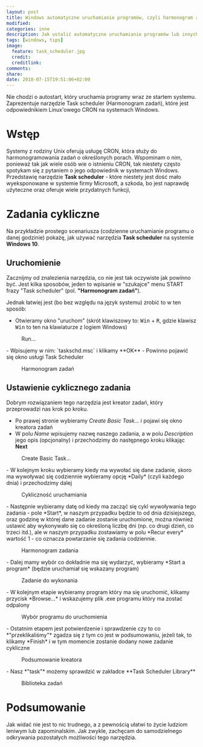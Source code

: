 ```yaml
---
layout: post
title: Windows automatyczne uruchamianie programów, czyli harmonogram zadań cyklicznych
modified:
categories: inne
description: Jak ustalić automatyczne uruchamianie programów lub innych zadań w systemie Windows - Task scheduler
tags: [windows, tips]
image:
  feature: task_scheduler.jpg
  credit:
  creditlink:
comments:
share:
date: 2018-07-15T19:51:06+02:00
---
```

Nie chodzi o autostart, który uruchamia programy wraz ze startem systemu. Zaprezentuje narzędzie Task scheduler (Harmonogram zadań), które jest odpowiednikiem Linux'owego CRON na systemach Windows.

<!-- more -->

# Wstęp
Systemy z rodziny Unix oferują usługę CRON, która służy do harmonogramowania zadań o określonych porach. Wspominam o nim, ponieważ tak jak wiele osób wie o istnieniu CRON, tak niestety często spotykam się z pytaniem o jego odpowiednik w systemach Windows. Przedstawię narzędzie **Task scheduler** - które niestety jest dość mało wyeksponowane w systemie firmy Microsoft, a szkoda, bo jest naprawdę użyteczne oraz oferuje wiele przydatnych funkcji,

# Zadania cykliczne
Na przykładzie prostego scenariusza (codzienne uruchamianie programu o danej godzinie) pokażę, jak używać narzędzia **Task scheduler** na systemie **Windows 10**.

## Uruchomienie
Zacznijmy od znalezienia narzędzia, co nie jest tak oczywiste jak powinno być. Jest kilka sposobów, jeden to wpisanie w "szukajce" menu START frazy "Task scheduler" (pol. **"Harmonogram zadań"**).

Jednak łatwiej jest (bo bez względu na język systemu) zrobić to w ten sposób:

- Otwieramy okno "uruchom" (skrót klawiszowy to: <kbd>Win</kbd> + <kbd>R</kbd>, gdzie klawisz <kbd>Win</kbd> to ten na klawiaturze z logiem Windows)
<figure class="center">
	<img src='{{ site.url }}/images/scheduler/run.png' alt="">
	<figcaption>Run...</figcaption>
</figure>
- Wpisujemy w nim: `taskschd.msc` i klikamy **OK**
- Powinno pojawić się okno usługi Task Scheduler
<figure class="center">
	<img src='{{ site.url }}/images/scheduler/scheduler.png' alt="">
	<figcaption>Harmonogram zadań</figcaption>
</figure>

## Ustawienie cyklicznego zadania
Dobrym rozwiązaniem tego narzędzia jest kreator zadań, który przeprowadzi nas krok po kroku.

- Po prawej stronie wybieramy *Create Basic Task...* i pojawi się okno kreatora zadań
- W polu *Name* wpisujemy nazwę naszego zadania, a w polu *Description* jego opis (opcjonalny) i przechodzimy do następnego kroku klikając **Next**
<figure class="center">
	<img src='{{ site.url }}/images/scheduler/basic1.png' alt="">
	<figcaption>Create Basic Task...</figcaption>
</figure>
- W kolejnym kroku wybieramy kiedy ma wywołać się dane zadanie, skoro ma wywoływać się codziennie wybieramy opcję *Daily* (czyli każdego dnia) i przechodzimy dalej
<figure class="center">
	<img src='{{ site.url }}/images/scheduler/basic2.png' alt="">
	<figcaption>Cykliczność uruchamiania</figcaption>
</figure>
- Następnie wybieramy datę od kiedy ma zacząć się cykl wywoływania tego zadania - pole *Start*, w naszym przypadku będzie to od dnia dzisiejszego, oraz godzinę w której dane zadanie zostanie uruchomione, można również ustawić aby wykonywało się co określoną liczbę dni (np. co drugi dzień, co trzeci itd.), ale w naszym przypadku zostawiamy w polu *Recur every* wartość 1 - co oznacza powtarzanie się zadania codziennie.
<figure class="center">
	<img src='{{ site.url }}/images/scheduler/basic3.png' alt="">
	<figcaption>Harmonogram zadania</figcaption>
</figure>
- Dalej mamy wybór co dokładnie ma się wydarzyć, wybieramy *Start a program* (będzie uruchamiał się wskazany program)
<figure class="center">
	<img src='{{ site.url }}/images/scheduler/basic4.png' alt="">
	<figcaption>Zadanie do wykonania</figcaption>
</figure>
- W kolejnym etapie wybieramy program który ma się uruchomić, klikamy przycisk *Browse...* i wskazujemy plik .exe programu który ma zostać odpalony
<figure class="center">
	<img src='{{ site.url }}/images/scheduler/basic5.png' alt="">
	<figcaption>Wybór programu do uruchomienia</figcaption>
</figure>
- Ostatnim etapem jest potwierdzenie i sprawdzenie czy to co *"przeklikaliśmy"* zgadza się z tym co jest w podsumowaniu, jeżeli tak, to klikamy *Finish* i w tym momencie zostanie dodany nowe zadanie cykliczne
<figure class="center">
	<img src='{{ site.url }}/images/scheduler/basic6.png' alt="">
	<figcaption>Podsumowanie kreatora</figcaption>
</figure>
- Nasz *"task"* możemy sprawdzić w zakładce **Task Scheduler Library**
<figure class="center">
	<img src='{{ site.url }}/images/scheduler/task.png' alt="">
	<figcaption>Biblioteka zadań</figcaption>
</figure>

# Podsumowanie
Jak widać nie jest to nic trudnego, a z pewnością ułatwi to życie ludziom leniwym lub zapominalskim. Jak zwykle, zachęcam do samodzielnego odkrywania pozostałych możliwości tego narzędzia.
